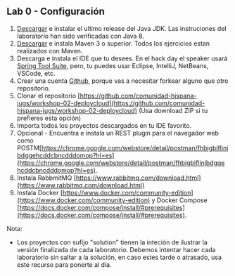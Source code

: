 ## Lab 0 - Configuración

1. [Descargar](http://www.oracle.com/technetwork/java/javase/downloads/jdk8-downloads-2133151.html) e instalar el ultimo release del Java JDK. Las instruciones del laboratorio han sido verificadas con Java 8. 
2. [Descargar](https://maven.apache.org/download.cgi) e instala Maven 3 o superior. Todos los ejercicios estan realizados con Maven.
3. Descarga e instala el IDE que tu desees.  En el hack day el speaker usará [Spring Tool Suite](https://spring.io/tools/sts), pero, tu puedes usar Eclipse, IntelliJ, NetBeans, VSCode, etc. 
4. Crear una cuenta [Github](https://github.com), porque vas a necesitar forkear alguno que otro repositorio.
5. Clonar el repositorio [https://github.com/comunidad-hispana-jugs/workshop-02-deploycloud](https://github.com/comunidad-hispana-jugs/workshop-02-deploycloud) (Usa download ZIP si tu prefieres esta opción)
6. Importa todos los proyectos descargados en tu IDE favorito.
7. Opcional - Encuentra e instala un  REST plugin para el navegador web como POSTM[https://chrome.google.com/webstore/detail/postman/fhbjgbiflinjbdggehcddcbncdddomop?hl=es](https://chrome.google.com/webstore/detail/postman/fhbjgbiflinjbdggehcddcbncdddomop?hl=es).
8. Instala RabbmitMQ [https://www.rabbitmq.com/download.html](https://www.rabbitmq.com/download.html)
9. Instala Docker [https://www.docker.com/community-edition](https://www.docker.com/community-edition) y Docker Compose [https://docs.docker.com/compose/install/#prerequisites](https://docs.docker.com/compose/install/#prerequisites).

Nota:
- Los proyectos con sufijo "solution" tienen la inteción de ilustrar la versión finalizada de cada laboratorio. Debemos intentar hacer cada laboratorio sin saltar a la solución, en caso estes tarde o atrasado, usa este recurso para ponerte al día. 